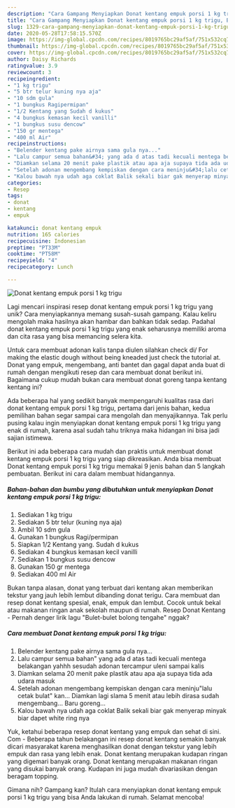 ```yaml
---
description: "Cara Gampang Menyiapkan Donat kentang empuk porsi 1 kg trigu, Bikin Ngiler"
title: "Cara Gampang Menyiapkan Donat kentang empuk porsi 1 kg trigu, Bikin Ngiler"
slug: 1329-cara-gampang-menyiapkan-donat-kentang-empuk-porsi-1-kg-trigu-bikin-ngiler
date: 2020-05-28T17:58:15.570Z
image: https://img-global.cpcdn.com/recipes/8019765bc29af5af/751x532cq70/donat-kentang-empuk-porsi-1-kg-trigu-foto-resep-utama.jpg
thumbnail: https://img-global.cpcdn.com/recipes/8019765bc29af5af/751x532cq70/donat-kentang-empuk-porsi-1-kg-trigu-foto-resep-utama.jpg
cover: https://img-global.cpcdn.com/recipes/8019765bc29af5af/751x532cq70/donat-kentang-empuk-porsi-1-kg-trigu-foto-resep-utama.jpg
author: Daisy Richards
ratingvalue: 3.9
reviewcount: 3
recipeingredient:
- "1 kg trigu"
- "5 btr telur kuning nya aja"
- "10 sdm gula"
- "1 bungkus Ragipermipan"
- "1/2 Kentang yang Sudah d kukus"
- "4 bungkus kemasan kecil vanilli"
- "1 bungkus susu dencow"
- "150 gr mentega"
- "400 ml Air"
recipeinstructions:
- "Belender kentang pake airnya sama gula nya..."
- "Lalu campur semua bahan&#34; yang ada d atas tadi kecuali mentega belakangan yahhh sesudah adonan tercampur uleni sampai kalis"
- "Diamkan selama 20 menit pake plastik atau apa aja supaya tida ada udara masuk"
- "Setelah adonan mengembang kempiskan dengan cara meninju&#34;lalu cetak bulat&#34; kan... Diamkan lagi slama 5 menit atau lebih dirasa sudah mengembang... Baru goreng..."
- "Kalou bawah nya udah aga coklat Balik sekali biar gak menyerap minyak biar dapet white ring nya"
categories:
- Resep
tags:
- donat
- kentang
- empuk

katakunci: donat kentang empuk 
nutrition: 165 calories
recipecuisine: Indonesian
preptime: "PT33M"
cooktime: "PT58M"
recipeyield: "4"
recipecategory: Lunch

---
```



![Donat kentang empuk porsi 1 kg trigu](https://img-global.cpcdn.com/recipes/8019765bc29af5af/751x532cq70/donat-kentang-empuk-porsi-1-kg-trigu-foto-resep-utama.jpg)

Lagi mencari inspirasi resep donat kentang empuk porsi 1 kg trigu yang unik? Cara menyiapkannya memang susah-susah gampang. Kalau keliru mengolah maka hasilnya akan hambar dan bahkan tidak sedap. Padahal donat kentang empuk porsi 1 kg trigu yang enak seharusnya memiliki aroma dan cita rasa yang bisa memancing selera kita.

Untuk cara membuat adonan kalis tanpa diulen silahkan check di/ For making the elastic dough without being kneaded just check the tutorial at. Donat yang empuk, mengembang, anti bantet dan gagal dapat anda buat di rumah dengan mengikuti resep dan cara membuat donat berikut ini. Bagaimana cukup mudah bukan cara membuat donat goreng tanpa kentang kentang ini?

Ada beberapa hal yang sedikit banyak mempengaruhi kualitas rasa dari donat kentang empuk porsi 1 kg trigu, pertama dari jenis bahan, kedua pemilihan bahan segar sampai cara mengolah dan menyajikannya. Tak perlu pusing kalau ingin menyiapkan donat kentang empuk porsi 1 kg trigu yang enak di rumah, karena asal sudah tahu triknya maka hidangan ini bisa jadi sajian istimewa.


Berikut ini ada beberapa cara mudah dan praktis untuk membuat donat kentang empuk porsi 1 kg trigu yang siap dikreasikan. Anda bisa membuat Donat kentang empuk porsi 1 kg trigu memakai 9 jenis bahan dan 5 langkah pembuatan. Berikut ini cara dalam membuat hidangannya.

<!--inarticleads1-->

##### Bahan-bahan dan bumbu yang dibutuhkan untuk menyiapkan Donat kentang empuk porsi 1 kg trigu:

1. Sediakan 1 kg trigu
1. Sediakan 5 btr telur (kuning nya aja)
1. Ambil 10 sdm gula
1. Gunakan 1 bungkus Ragi/permipan
1. Siapkan 1/2 Kentang yang. Sudah d kukus
1. Sediakan 4 bungkus kemasan kecil vanilli
1. Sediakan 1 bungkus susu dencow
1. Gunakan 150 gr mentega
1. Sediakan 400 ml Air


Bukan tanpa alasan, donat yang terbuat dari kentang akan memberikan tekstur yang jauh lebih lembut dibanding donat terigu. Cara membuat dan resep donat kentang spesial, enak, empuk dan lembut. Cocok untuk bekal atau makanan ringan anak sekolah maupun di rumah. Resep Donat Kentang - Pernah denger lirik lagu &#34;Bulet-bulet bolong tengahe&#34; nggak? 

<!--inarticleads2-->

##### Cara membuat Donat kentang empuk porsi 1 kg trigu:

1. Belender kentang pake airnya sama gula nya...
1. Lalu campur semua bahan&#34; yang ada d atas tadi kecuali mentega belakangan yahhh sesudah adonan tercampur uleni sampai kalis
1. Diamkan selama 20 menit pake plastik atau apa aja supaya tida ada udara masuk
1. Setelah adonan mengembang kempiskan dengan cara meninju&#34;lalu cetak bulat&#34; kan... Diamkan lagi slama 5 menit atau lebih dirasa sudah mengembang... Baru goreng...
1. Kalou bawah nya udah aga coklat Balik sekali biar gak menyerap minyak biar dapet white ring nya


Yuk, ketahui beberapa resep donat kentang yang empuk dan sehat di sini. Com - Beberapa tahun belakangan ini resep donat kentang semakin banyak dicari masyarakat karena menghasilkan donat dengan tekstur yang lebih empuk dan rasa yang lebih enak. Donat kentang merupakan kudapan ringan yang digemari banyak orang. Donat kentang merupakan makanan ringan yang disukai banyak orang. Kudapan ini juga mudah divariasikan dengan beragam topping. 

Gimana nih? Gampang kan? Itulah cara menyiapkan donat kentang empuk porsi 1 kg trigu yang bisa Anda lakukan di rumah. Selamat mencoba!
